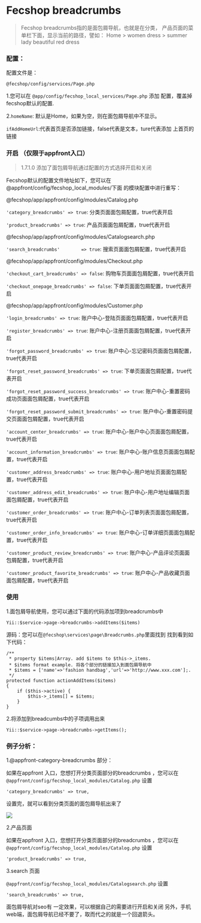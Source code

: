 Fecshop breadcrumbs
====================

> Fecshop breadcrumbs指的是面包屑导航，也就是在分类，
> 产品页面的菜单栏下面，显示当前的路径，譬如：
> Home > women dress > summer lady beautiful red dress

### 配置：

配置文件是：

```
@fecshop/config/services/Page.php
```


1.您可以在 `@app/config/fecshop_local_services/Page.php` 添加
配置，覆盖掉fecshop默认的配置.

2.`homeName`: 默认是Home，如果为空，则在面包屑导航中不显示。

`ifAddHomeUrl`:代表首页是否添加链接，false代表是文本，ture代表添加
上首页的链接


### 开启 （仅限于appfront入口）

> 1.7.1.0 添加了面包屑导航通过配置的方式选择开启和关闭

Fecshop默认的配置文件地址如下，您可以在@appfront/config/fecshop_local_modules/下面
的模块配置中进行重写：

@fecshop/app/appfront/config/modules/Catalog.php

`'category_breadcrumbs' => true`: 分类页面面包屑配置，true代表开启

`'product_breadcrumbs' => true`: 产品页面面包屑配置，true代表开启
            
@fecshop/app/appfront/config/modules/Catalogsearch.php

`'search_breadcrumbs'        => true`: 搜索页面面包屑配置，true代表开启

@fecshop/app/appfront/config/modules/Checkout.php


`'checkout_cart_breadcrumbs' => false`: 购物车页面面包屑配置，true代表开启

`'checkout_onepage_breadcrumbs' => false`: 下单页面面包屑配置，true代表开启


@fecshop/app/appfront/config/modules/Customer.php


`'login_breadcrumbs' => true`: 账户中心-登陆页面面包屑配置，true代表开启

`'register_breadcrumbs' => true`: 账户中心-注册页面面包屑配置，true代表开启

`'forgot_password_breadcrumbs' => true`: 账户中心-忘记密码页面面包屑配置，true代表开启

`'forgot_reset_password_breadcrumbs' => true`: 下单页面面包屑配置，true代表开启

`'forgot_reset_password_success_breadcrumbs' => true`: 账户中心-重置密码成功页面面包屑配置，true代表开启

`'forgot_reset_password_submit_breadcrumbs' => true`: 账户中心-重置密码提交页面面包屑配置，true代表开启

`'account_center_breadcrumbs' => true`: 账户中心-账户中心页面面包屑配置，true代表开启

`'account_information_breadcrumbs' => true`: 账户中心-账户信息页面面包屑配置，true代表开启

`'customer_address_breadcrumbs' => true`: 账户中心-用户地址页面面包屑配置，true代表开启

`'customer_address_edit_breadcrumbs' => true`: 账户中心-用户地址编辑页面面包屑配置，true代表开启

`'customer_order_breadcrumbs' => true`: 账户中心-订单列表页面面包屑配置，true代表开启

`'customer_order_info_breadcrumbs' => true`: 账户中心-订单详细页面面包屑配置，true代表开启

`'customer_product_review_breadcrumbs' => true`: 账户中心-产品评论页面面包屑配置，true代表开启

`'customer_product_favorite_breadcrumbs' => true`: 账户中心-产品收藏页面面包屑配置，true代表开启
            

### 使用

1.面包屑导航使用，您可以通过下面的代码添加项到breadcrumbs中

```
Yii::$service->page->breadcrumbs->addItems($items)
```


源码：您可以在`@fecshop\services\page\Breadcrumbs.php`里面找到
找到看到如下代码：

```
/**
 * property $items|Array. add $items to $this->_items.
 * $items format example. 将各个部分的链接加入到面包屑导航中
 * $items = ['name'=>'fashion handbag','url'=>'http://www.xxx.com'];.
 */
protected function actionAddItems($items)
{
    if ($this->active) {
        $this->_items[] = $items;
    }
}
```

2.将添加到breadcumbs中的子项调用出来


```
Yii::$service->page->breadcrumbs->getItems();
```


### 例子分析：


1.@appfront-category-breadcrumbs 部分：

如果在appfront 入口，您想打开分类页面部分的breadcrumbs
，您可以在
`@appfront/config/fecshop_local_modules/Catalog.php` 设置

`'category_breadcrumbs' => true,`

设置完，就可以看到分类页面的面包屑导航出来了

![](images/711.png)

2.产品页面

如果在appfront 入口，您想打开分类页面部分的breadcrumbs
，您可以在
`@appfront/config/fecshop_local_modules/Catalog.php` 设置

`'product_breadcrumbs' => true,`

3.search 页面

`@appfront/config/fecshop_local_modules/Catalogsearch.php` 设置

`'search_breadcrumbs' => true,`


面包屑导航对seo有 一定效果，可以根据自己的需要进行开启和关闭
另外，手机web端，面包屑导航已经不要了，取而代之的就是一个回退箭头。
















